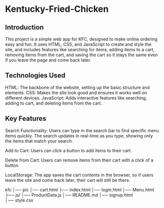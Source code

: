# Kentucky-Fried-Chicken

## Introduction
This project is a simple web app for KFC, designed to make online ordering easy and fun. It uses HTML, CSS, and JavaScript to create and style the site, and includes features like searching for items, adding items to a cart, removing items from the cart, and saving the cart so it stays the same even if you leave the page and come back later.



## Technologies Used
HTML: The backbone of the website, setting up the basic structure and elements.
CSS: Makes the site look good and ensures it works well on different devices.
JavaScript: Adds interactive features like searching, adding to cart, and deleting items from the cart.

## Key Features
Search Functionality:
Users can type in the search bar to find specific menu items quickly.
The search updates in real-time as you type, showing only the items that match your search.

Add to Cart:
Users can click a button to add items to their cart.

Delete from Cart:
Users can remove items from their cart with a click of a button.

LocalStorage:
The app saves the cart contents in the browser, so if users leave the site and come back later, their cart will still be there.



kfc
│── pic
│── cart.html
├── index.html
│── login.html
│── Menu.html
├── js/
│── ProductData.js
│── README.md
│── signup.html   
│── style.css


